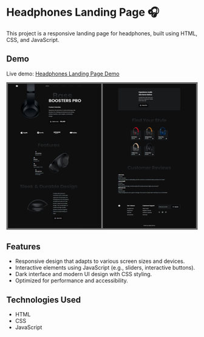 # Headphones Landing Page 🎧

This project is a responsive landing page for headphones, built using HTML, CSS, and JavaScript.

## Demo

Live demo: [Headphones Landing Page Demo](https://adityabarad.github.io/Landing-Page-Headphones/)

![Preview](Preview.png)


## Features

- Responsive design that adapts to various screen sizes and devices.
- Interactive elements using JavaScript (e.g., sliders, interactive buttons).
- Dark interface and modern UI design with CSS styling.
- Optimized for performance and accessibility.

## Technologies Used

- HTML
- CSS
- JavaScript 
